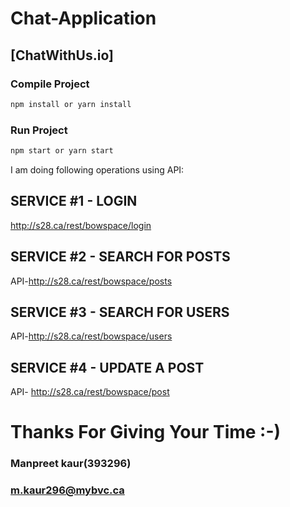 # Chat-Application

## [ChatWithUs.io]


### Compile Project
```bash
npm install or yarn install
```
### Run Project
```bash
npm start or yarn start
```

I am doing following operations using API:
## SERVICE #1 - LOGIN
http://s28.ca/rest/bowspace/login
## SERVICE #2 - SEARCH FOR POSTS
API-http://s28.ca/rest/bowspace/posts
## SERVICE #3 - SEARCH FOR USERS
API-http://s28.ca/rest/bowspace/users
## SERVICE #4 - UPDATE A POST
API- http://s28.ca/rest/bowspace/post


# Thanks For Giving Your Time :-)

### Manpreet kaur(393296)
### m.kaur296@mybvc.ca

